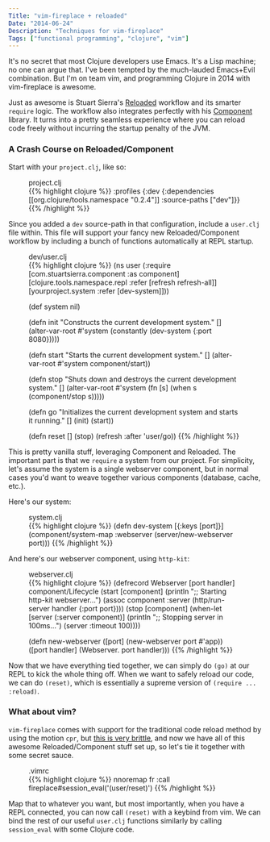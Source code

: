 ```yaml
---
Title: "vim-fireplace + reloaded"
Date: "2014-06-24"
Description: "Techniques for vim-fireplace"
Tags: ["functional programming", "clojure", "vim"]
---
```


It's no secret that most Clojure developers use Emacs.  It's a Lisp machine;
no one can argue that.  I've been tempted by the much-lauded Emacs+Evil combination.
But I'm on team vim, and programming Clojure in 2014 with vim-fireplace is awesome.

Just as awesome is Stuart Sierra's [Reloaded](http://www.google.com) workflow and
its smarter `require` logic.  The workflow also integrates perfectly with his
[Component](https://github.com/stuartsierra/component) library.  It turns into
a pretty seamless experience where you can reload code freely without incurring
the startup penalty of the JVM.

### A Crash Course on Reloaded/Component

Start with your `project.clj`, like so:

<figure>
<figcaption>project.clj</figcaption>
{{% highlight clojure %}}
:profiles {:dev {:dependencies [[org.clojure/tools.namespace "0.2.4"]]
                  :source-paths ["dev"]}}
{{% /highlight %}}
</figure>

Since you added a `dev` source-path in that configuration, include a `user.clj`
file within.  This file will support your fancy new Reloaded/Component workflow
by including a bunch of functions automatically at REPL startup.

<figure>
<figcaption>dev/user.clj</figcaption>
{{% highlight clojure %}}
(ns user
  (:require [com.stuartsierra.component :as component]
            [clojure.tools.namespace.repl :refer [refresh refresh-all]]
            [yourproject.system :refer [dev-system]]))

(def system nil)

(defn init
  "Constructs the current development system."
  []
  (alter-var-root #'system
                  (constantly (dev-system {:port 8080}))))

(defn start
  "Starts the current development system."
  []
  (alter-var-root #'system component/start))

(defn stop
  "Shuts down and destroys the current development system."
  []
  (alter-var-root #'system
                  (fn [s] (when s (component/stop s)))))

(defn go
  "Initializes the current development system and starts it running."
  []
  (init)
  (start))

(defn reset []
  (stop)
  (refresh :after 'user/go))
{{% /highlight %}}
</figure>

This is pretty vanilla stuff, leveraging Component and Reloaded.  The important
part is that we `require` a system from our project.  For simplicity, let's
assume the system is a single webserver component, but in normal cases you'd want to
weave together various components (database, cache, etc.).

Here's our system:

<figure>
<figcaption>system.clj</figcaption>
{{% highlight clojure %}}
(defn dev-system [{:keys [port]}]
  (component/system-map
    :webserver (server/new-webserver port)))
{{% /highlight %}}
</figure>

And here's our webserver component, using `http-kit`:

<figure>
<figcaption>webserver.clj</figcaption>
{{% highlight clojure %}}
(defrecord Webserver [port handler]
  component/Lifecycle
  (start [component]
    (println ";; Starting http-kit webserver...")
    (assoc component :server (http/run-server handler {:port port})))
  (stop [component]
    (when-let [server (:server component)]
      (println ";; Stopping server in 100ms...")
      (server :timeout 100))))

(defn new-webserver
  ([port] (new-webserver port #'app))
  ([port handler] (Webserver. port handler)))
{{% /highlight %}}
</figure>

Now that we have everything tied together, we can simply do `(go)` at our REPL
to kick the whole thing off.  When we want to safely reload our code, we can
do `(reset)`, which is essentially a supreme version of `(require ... :reload)`.

### What about vim?

`vim-fireplace` comes with support for the traditional code reload method by using the motion `cpr`, but
[this is very brittle](https://github.com/clojure/tools.namespace#reloading-code-motivation), and now
we have all of this awesome Reloaded/Component stuff set up, so let's tie it together with some secret sauce.

<figure>
<figcaption>.vimrc</figcaption>
{{% highlight clojure %}}
nnoremap <Leader>fr :call fireplace#session_eval('(user/reset)')<CR>
{{% /highlight %}}
</figure>

Map that to whatever you want, but most importantly, when you have a REPL connected,
you can now call `(reset)` with a keybind from vim.  We can bind the rest of our useful `user.clj` functions
similarly by calling `session_eval` with some Clojure code.
